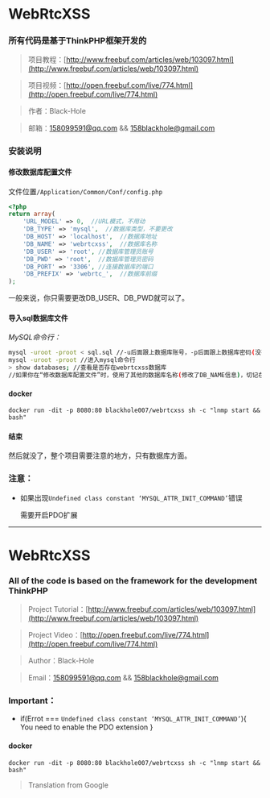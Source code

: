 # WebRtcXSS

### 所有代码是基于ThinkPHP框架开发的
> 项目教程：[http://www.freebuf.com/articles/web/103097.html](http://www.freebuf.com/articles/web/103097.html)

> 项目视频：[http://open.freebuf.com/live/774.html](http://open.freebuf.com/live/774.html)

> 作者：Black-Hole

> 邮箱：158099591@qq.com && 158blackhole@gmail.com

### 安装说明

#### 修改数据库配置文件

文件位置`/Application/Common/Conf/config.php`

```php
<?php
return array(
	'URL_MODEL' => 0,  //URL模式，不用动
	'DB_TYPE' => 'mysql',  //数据库类型，不要更改
	'DB_HOST' => 'localhost',  //数据库地址
	'DB_NAME' => 'webrtcxss',  //数据库名称
	'DB_USER' => 'root', //数据库管理员账号
	'DB_PWD' => 'root',  //数据库管理员密码
	'DB_PORT' => '3306', //连接数据库的端口
	'DB_PREFIX' => 'webrtc_',  //数据库前缀
);
```
一般来说，你只需要更改DB_USER、DB_PWD就可以了。

#### 导入sql数据库文件

*MySQL命令行：*
```sh
mysql -uroot -proot < sql.sql //-u后面跟上数据库账号，-p后面跟上数据库密码(没有空格)，sql.sql是sql文件的位置，在项目的根目录下，注意路径，无回显。
mysql -uroot -proot //进入mysql命令行
> show databases; //查看是否存在webrtcxss数据库
//如果你在“修改数据库配置文件”时，使用了其他的数据库名称(修改了DB_NAME信息)，切记在sql.sql文件里把“webrtcxss”字符串全部替换成“你修改的字符串”
```

#### docker

`docker run -dit -p 8080:80 blackhole007/webrtcxss sh -c "lnmp start && bash"`

#### 结束

然后就没了，整个项目需要注意的地方，只有数据库方面。

### 注意：

* 如果出现`Undefined class constant ‘MYSQL_ATTR_INIT_COMMAND’`错误
  <p>需要开启PDO扩展</p>

***

# WebRtcXSS

### All of the code is based on the framework for the development ThinkPHP
> Project Tutorial：[http://www.freebuf.com/articles/web/103097.html](http://www.freebuf.com/articles/web/103097.html)

> Project Video：[http://open.freebuf.com/live/774.html](http://open.freebuf.com/live/774.html)

> Author：Black-Hole

> Email：158099591@qq.com && 158blackhole@gmail.com

### Important：

* if(Errot === `Undefined class constant ‘MYSQL_ATTR_INIT_COMMAND’`){<br />
  You need to enable the PDO extension
}

#### docker

`docker run -dit -p 8080:80 blackhole007/webrtcxss sh -c "lnmp start && bash"`

> Translation from Google

